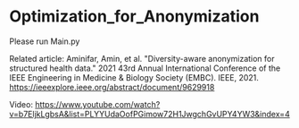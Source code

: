 # Optimization_for_Anonymization

Please run Main.py

Related article: Aminifar, Amin, et al. "Diversity-aware anonymization for structured health data." 2021 43rd Annual International Conference of the IEEE Engineering in Medicine & Biology Society (EMBC). IEEE, 2021.
https://ieeexplore.ieee.org/abstract/document/9629918

Video: https://www.youtube.com/watch?v=b7EljkLgbsA&list=PLYYUdaOofPGimow72H1JwgchGvUPY4YW3&index=4

